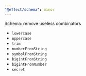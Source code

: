 ```yaml
---
"@effect/schema": minor
---
```


Schema: remove useless combinators

- `lowercase`
- `uppercase`
- `trim`
- `numberFromString`
- `symbolFromString`
- `bigintFromString`
- `bigintFromNumber`
- `secret`
